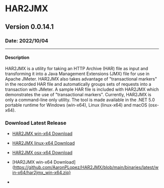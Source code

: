 # HAR2JMX
## Version 0.0.14.1
### Date: 2022/10/04

-------------------------------

#### Description 
HAR2JMX is a utility for taking an HTTP Archive (HAR) file as input and transforming it into a Java Management Extensions (JMX) file for use in Apache JMeter. HAR2JMX also takes advantage of "transactional markers" in the recorded HAR file and automatically groups sets of requests into a transaction with JMeter. A sample HAR file is included with HAR2JMX which demonstrates the use of "transactional markers". Currently, HAR2JMX is only a command-line only utility. The tool is made available in the .NET 5.0 portable runtime for Windows (win-x64), Linux (linux-x64) and macOS (osx-x64).

### Download Latest Release
- [HAR2JMX win-x64 Download](../../raw/main/binaries/latest/win-x64/har2jmx_win-x64.zip)
- [HAR2JMX linux-x64 Download](../../raw/main/binaries/latest/win-x64/har2jmx_linux-x64.zip)
- [HAR2JMX osx-x64 Download](../../raw/main/binaries/latest/win-x64/har2jmx_osx-x64.zip)
- [HAR2JMX win-x64 Download](https://github.com/AaronPLopez/HAR2JMX/blob/main/binaries/latest/win-x64/har2jmx_win-x64.zip}

- 
